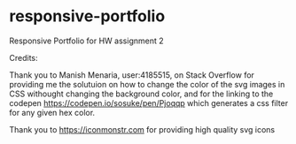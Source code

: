 # responsive-portfolio
Responsive Portfolio for HW assignment 2



Credits:

Thank you to Manish Menaria, user:4185515, on Stack Overflow for providing me the solutuion on how to change the color of the svg images in CSS withought changing the background color, and for the linking to the codepen https://codepen.io/sosuke/pen/Pjoqqp which generates a css filter for any given hex color. 

Thank you to https://iconmonstr.com for providing high quality svg icons